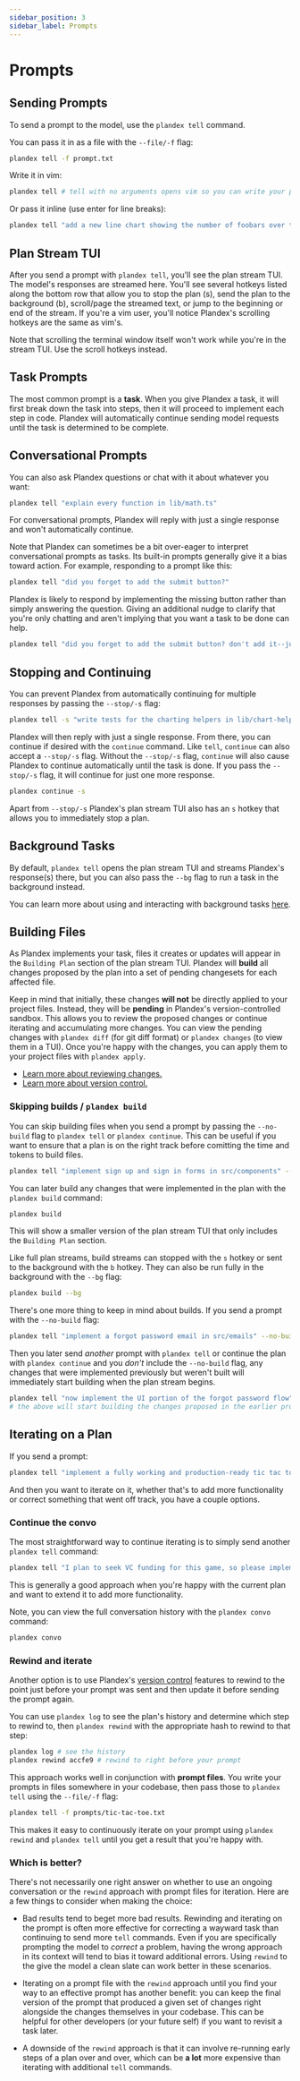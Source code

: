 ```yaml
---
sidebar_position: 3
sidebar_label: Prompts
---
```


# Prompts

## Sending Prompts

To send a prompt to the model, use the `plandex tell` command.

You can pass it in as a file with the `--file/-f` flag:

```bash
plandex tell -f prompt.txt
```

Write it in vim:

```bash
plandex tell # tell with no arguments opens vim so you can write your prompt there
```

Or pass it inline (use enter for line breaks):

```bash
plandex tell "add a new line chart showing the number of foobars over time to components/charts.tsx"
```

## Plan Stream TUI

After you send a prompt with `plandex tell`, you'll see the plan stream TUI. The model's responses are streamed here. You'll see several hotkeys listed along the bottom row that allow you to stop the plan (s), send the plan to the background (b), scroll/page the streamed text, or jump to the beginning or end of the stream. If you're a vim user, you'll notice Plandex's scrolling hotkeys are the same as vim's.

Note that scrolling the terminal window itself won't work while you're in the stream TUI. Use the scroll hotkeys instead. 

## Task Prompts

The most common prompt is a **task**. When you give Plandex a task, it will first break down the task into steps, then it will proceed to implement each step in code. Plandex will automatically continue sending model requests until the task is determined to be complete.

## Conversational Prompts

You can also ask Plandex questions or chat with it about whatever you want:

```bash
plandex tell "explain every function in lib/math.ts"
```

For conversational prompts, Plandex will reply with just a single response and won't automatically continue.

Note that Plandex can sometimes be a bit over-eager to interpret conversational prompts as tasks. Its built-in prompts generally give it a bias toward action. For example, responding to a prompt like this:

```bash
plandex tell "did you forget to add the submit button?"
```

Plandex is likely to respond by implementing the missing button rather than simply answering the question. Giving an additional nudge to clarify that you're only chatting and aren't implying that you want a task to be done can help.

```bash
plandex tell "did you forget to add the submit button? don't add it--just answer yes or no."
```

## Stopping and Continuing

You can prevent Plandex from automatically continuing for multiple responses by passing the `--stop/-s` flag:

```bash
plandex tell -s "write tests for the charting helpers in lib/chart-helpers.ts"
```

Plandex will then reply with just a single response. From there, you can continue if desired with the `continue` command. Like `tell`, `continue` can also accept a `--stop/-s` flag. Without the `--stop/-s` flag, `continue` will also cause Plandex to continue automatically until the task is done. If you pass the `--stop/-s` flag, it will continue for just one more response.

```bash
plandex continue -s
```

Apart from `--stop/-s` Plandex's plan stream TUI also has an `s` hotkey that allows you to immediately stop a plan.

## Background Tasks

By default, `plandex tell` opens the plan stream TUI and streams Plandex's response(s) there, but you can also pass the `--bg` flag to run a task in the background instead.

You can learn more about using and interacting with background tasks [here](./background-tasks.md).

## Building Files

As Plandex implements your task, files it creates or updates will appear in the `Building Plan` section of the plan stream TUI. Plandex will **build** all changes proposed by the plan into a set of pending changesets for each affected file.

Keep in mind that initially, these changes **will not** be directly applied to your project files. Instead, they will be **pending** in Plandex's version-controlled sandbox. This allows you to review the proposed changes or continue iterating and accumulating more changes. You can view the pending changes with `plandex diff` (for git diff format) or `plandex changes` (to view them in a TUI). Once you're happy with the changes, you can apply them to your project files with `plandex apply`.

- [Learn more about reviewing changes.](./reviewing-changes.md)
- [Learn more about version control.](./version-control.md)

### Skipping builds / `plandex build`

You can skip building files when you send a prompt by passing the `--no-build` flag to `plandex tell` or `plandex continue`. This can be useful if you want to ensure that a plan is on the right track before comitting the time and tokens to build files.

```bash
plandex tell "implement sign up and sign in forms in src/components" --no-build
```

You can later build any changes that were implemented in the plan with the `plandex build` command:

```bash
plandex build
```

This will show a smaller version of the plan stream TUI that only includes the `Building Plan` section.

Like full plan streams, build streams can stopped with the `s` hotkey or sent to the background with the `b` hotkey. They can also be run fully in the background with the `--bg` flag:

```bash
plandex build --bg
```

There's one more thing to keep in mind about builds. If you send a prompt with the `--no-build` flag:

```bash
plandex tell "implement a forgot password email in src/emails" --no-build
```

Then you later send *another* prompt with `plandex tell` or continue the plan with `plandex continue` and you *don't* include the `--no-build` flag, any changes that were implemented previously but weren't built will immediately start building when the plan stream begins.

```bash
plandex tell "now implement the UI portion of the forgot password flow" 
# the above will start building the changes proposed in the earlier prompt that was passed --no-build
```

## Iterating on a Plan

If you send a prompt:

```bash
plandex tell "implement a fully working and production-ready tic tac toe game, including a computer-controlled AI, in html, css, and javascript"
```

And then you want to iterate on it, whether that's to add more functionality or correct something that went off track, you have a couple options.

### Continue the convo

The most straightforward way to continue iterating is to simply send another `plandex tell` command:

```bash
plandex tell "I plan to seek VC funding for this game, so please implement a dark mode toggle and give all buttons subtle gradient fills"
```

This is generally a good approach when you're happy with the current plan and want to extend it to add more functionality.

Note, you can view the full conversation history with the `plandex convo` command:

```bash
plandex convo
```

### Rewind and iterate

Another option is to use Plandex's [version control](./version-control.md) features to rewind to the point just before your prompt was sent and then update it before sending the prompt again. 

You can use `plandex log` to see the plan's history and determine which step to rewind to, then `plandex rewind` with the appropriate hash to rewind to that step:

```bash
plandex log # see the history
plandex rewind accfe9 # rewind to right before your prompt
```

This approach works well in conjunction with **prompt files**. You write your prompts in files somewhere in your codebase, then pass those to `plandex tell` using the `--file/-f` flag:

```bash
plandex tell -f prompts/tic-tac-toe.txt
```

This makes it easy to continuously iterate on your prompt using `plandex rewind` and `plandex tell` until you get a result that you're happy with.

### Which is better?

There's not necessarily one right answer on whether to use an ongoing conversation or the `rewind` approach with prompt files for iteration. Here are a few things to consider when making the choice:

- Bad results tend to beget more bad results. Rewinding and iterating on the prompt is often more effective for correcting a wayward task than continuing to send more `tell` commands. Even if you are specifically prompting the model to *correct* a problem, having the wrong approach in its context will tend to bias it toward additional errors. Using `rewind` to the give the model a clean slate can work better in these scenarios.

- Iterating on a prompt file with the `rewind` approach until you find your way to an effective prompt has another benefit: you can keep the final version of the prompt that produced a given set of changes right alongside the changes themselves in your codebase. This can be helpful for other developers (or your future self) if you want to revisit a task later.

- A downside of the `rewind` approach is that it can involve re-running early steps of a plan over and over, which can be **a lot** more expensive than iterating with additional `tell` commands.
